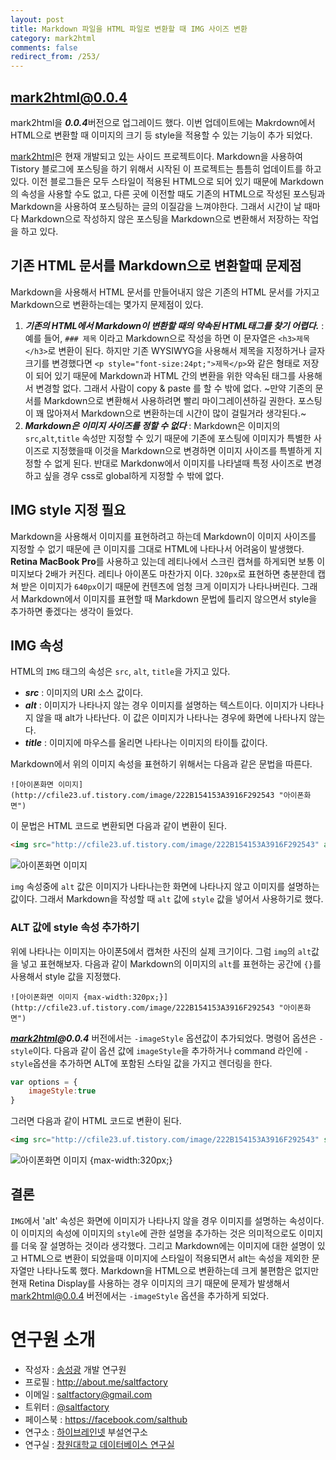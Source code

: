 ```yaml
---
layout: post
title: Markdown 파일을 HTML 파일로 변환할 때 IMG 사이즈 변환
category: mark2html
comments: false
redirect_from: /253/
---
```


## mark2html@0.0.4
mark2html을 ***0.0.4***버전으로 업그레이드 했다. 이번 업데이트에는 Makrdown에서 HTML으로 변환할 때 이미지의 크기 등 style을 적용할 수 있는 기능이 추가 되었다.


[mark2html](http://saltfactory.net/mark2html)은 현재 개발되고 있는 사이드 프로젝트이다. Markdown을 사용하여 Tistory 블로그에 포스팅을 하기 위해서 시작된 이 프로젝트는 틈틈히 업데이트를 하고 있다. 이전 블로그들은 모두 스타일이 적용된 HTML으로 되어 있기 때문에 Markdown의 속성을 사용할 수도 없고, 다른 곳에 이전할 때도 기존의 HTML으로 작성된 포스팅과 Markdown을 사용하여 포스팅하는 글의 이질감을 느껴야한다. 그래서 시간이 날 때마다 Markdown으로 작성하지 않은 포스팅을 Markdown으로 변환해서 저장하는 작업을 하고 있다.

## 기존 HTML 문서를 Markdown으로 변환할때 문제점
Markdown을 사용해서 HTML 문서를 만들어내지 않은 기존의 HTML 문서를 가지고 Markdown으로 변환하는데는 몇가지 문제점이 있다.

1. ***기존의 HTML에서 Markdown이 변환할 때의 약속된 HTML태그를 찾기 어렵다.*** : 예를 들어, `### 제목` 이라고 Markdown으로 작성을 하면 이 문자열은 `<h3>제목</h3>`로 변환이 된다. 하지만 기존 WYSIWYG을 사용해서 제목을 지정하거나 글자 크기를 변경했다면 `<p style="font-size:24pt;">제목</p>`와 같은 형태로 저장이 되어 있기 때문에 Markdown과 HTML 간의 변환을 위한 약속된 태그를 사용해서 변경할 없다. 그래서 사람이 copy & paste 를 할 수 밖에 없다. ~만약 기존의 문서를 Markdown으로 변환해서 사용하려면 빨리 마이그레이션하길 권한다. 포스팅이 꽤 많아져서 Markdown으로 변환하는데 시간이 많이 걸릴거라 생각된다.~
2. ***Markdown은 이미지 사이즈를 정할 수 없다*** : Markdown은 이미지의 `src`,`alt`,`title` 속성만 지정할 수 있기 때문에 기존에 포스팅에 이미지가 특별한 사이즈로 지정했을때 이것을 Markdown으로 변경하면 이미지 사이즈를 특별하게 지정할 수 없게 된다. 반대로 Markdonw에서 이미지를 나타낼때 특정 사이즈로 변경하고 싶을 경우 css로 global하게 지정할 수 밖에 없다.


## IMG style 지정 필요
Markdown을 사용해서 이미지를 표현하려고 하는데 Markdown이 이미지 사이즈를 지정할 수 없기 때문에 큰 이미지를 그대로 HTML에 나타나서 어려움이 발생했다. **Retina MacBook Pro**를 사용하고 있는데 레티나에서 스크린 캡쳐를 하게되면 보통 이미지보다 2배가 커진다. 레티나 아이폰도 마찬가지 이다. `320px`로 표현하면 충분한데 캡쳐 받은 이미지가 `640px`이기 때문에 컨텐츠에 엄청 크게 이미지가 나타나버린다. 그래서 Markdown에서 이미지를 표현할 때 Markdown 문법에 틀리지 않으면서 style을 추가하면 좋겠다는 생각이 들었다.


## IMG 속성
HTML의 `IMG` 태그의 속성은 `src`, `alt`, `title`을 가지고 있다.
- ***src*** : 이미지의 URI 소스 값이다.
- ***alt*** : 이미지가 나타나지 않는 경우 이미지를 설명하는 텍스트이다. 이미지가 나타나지 않을 때 alt가 나타난다. 이 값은 이미지가 나타나는 경우에 화면에 나타나지 않는다.
- ***title*** : 이미지에 마우스를 올리면 나타나는 이미지의 타이틀 값이다.

Markdown에서 위의 이미지 속성을 표현하기 위해서는 다음과 같은 문법을 따른다.

```
![아이폰화면 이미지](http://cfile23.uf.tistory.com/image/222B154153A3916F292543 "아이폰화면")
```
이 문법은 HTML 코드로 변환되면 다음과 같이 변환이 된다.

```html
<img src="http://cfile23.uf.tistory.com/image/222B154153A3916F292543" alt="아이폰화면 이미지" title="아이폰화면">
```
![아이폰화면 이미지](http://cfile23.uf.tistory.com/image/222B154153A3916F292543 "아이폰화면")

`img` 속성중에 `alt` 값은 이미지가 나타나는한 화면에 나타나지 않고 이미지를 설명하는 값이다. 그래서 Markdown을 작성할 때 `alt` 값에 `style` 값을 넣어서 사용하기로 했다.

### ALT 값에 style 속성 추가하기

위에 나타나는 이미지는 아이폰5에서 캡쳐한 사진의 실제 크기이다. 그럼 `img`의 `alt`값을 넣고 표현해보자. 다음과 같이 Markdown의 이미지의 `alt`를 표현하는 공간에 `{}`를 사용해서 style 값을 지정했다.

```
![아이폰화면 이미지 {max-width:320px;}](http://cfile23.uf.tistory.com/image/222B154153A3916F292543 "아이폰화면")
```
***[mark2html](http://saltfactory.net/mark2html)@0.0.4*** 버전에서는 `-imageStyle` 옵션값이 추가되었다. 명령어 옵션은 `-style`이다. 다음과 같이 옵션 값에 `imageStyle`을
추가하거나 command 라인에 `-style`옵션을 추가하면 ALT에 포함된 스타일 값을 가지고 렌더링을 한다.

```javascript
var options = {
	imageStyle:true
}
```

그러면 다음과 같이 HTML 코드로 변환이 된다.

```html
<img src="http://cfile23.uf.tistory.com/image/222B154153A3916F292543" style="width:320px;" alt="아이폰화면 이미지" title="아이폰화면"/>
```
![아이폰화면 이미지 {max-width:320px;}](http://cfile23.uf.tistory.com/image/222B154153A3916F292543 "아이폰화면")


## 결론

`IMG`에서 'alt' 속성은 화면에 이미지가 나타나지 않을 경우 이미지를 설명하는 속성이다. 이 이미지의 속성에 이미지의 `style`에 관한 설명을 추가하는 것은 의미적으로도 이미지를 더욱 잘 설명하는 것이라 생각했다. 그리고 Markdown에는 이미지에 대한 설명이 있고 HTML으로 변환이 되었을때 이미지에 스타일이 적용되면서 alt는 속성을 제외한 문자열만 나타나도록 했다. Markdown을 HTML으로 변환하는데 크게 불편함은 없지만 현재 Retina Display를 사용하는 경우 이미지의 크기 때문에 문제가 발생해서 mark2html@0.0.4 버전에서는 `-imageStyle` 옵션을 추가하게 되었다.


연구원 소개
========

* 작성자 : [송성광](http://about.me/saltfactory) 개발 연구원
* 프로필 : http://about.me/saltfactory
* 이메일 : [saltfactory@gmail.com](mailto:saltfactory@gmail.com)
* 트위터 : [@saltfactory](https://twitter.com/saltfactory)
* 페이스북 : https://facebook.com/salthub
* 연구소 : [하이브레인넷](http://www.hibrain.net) 부설연구소
* 연구실 : [창원대학교 데이터베이스 연구실](http://dblab.changwon.ac.kr)
